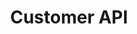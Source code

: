 ---
title: "Customer API"
desc: "Join the conversation as a customer or build your own backend chat client."
color: "#4484e7"
type: "Guide & API Reference"
weight: 30
---